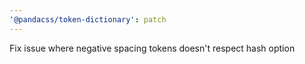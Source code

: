 ```yaml
---
'@pandacss/token-dictionary': patch
---
```


Fix issue where negative spacing tokens doesn't respect hash option

